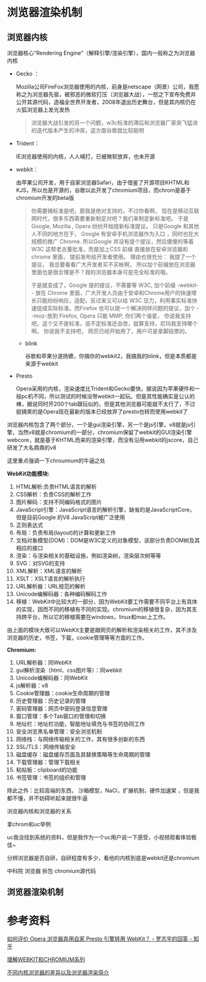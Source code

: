 # 浏览器渲染机制

## 浏览器内核

浏览器核心“Rendering Engine”（解释引擎/渲染引擎），国内一般称之为浏览器内核

- Gecko ：

  Mozilla公司FireFox浏览器使用的内核，前身是netscape（网景）公司，我愿称之为浏览器先驱，被邪恶的微软打压（浏览器大战），一怒之下宣布免费并公开其源代码，造福全世界开发者，2008年退出历史舞台，但是其内核仍在火狐浏览器上发光发热

  >浏览器大战引发的另一个问题，w3c标准的滞后和浏览器厂家突飞猛进的迭代版本产生的冲突，这方面谷歌就比较聪明

- Trident：

  IE浏览器使用的内核，人人喊打，已被微软放弃，也未开源

- webkit：

  由苹果公司开发，用于自家浏览器Safari，由于借鉴了开源项目KHTML和KJS，所以也是开源的，谷歌以此开发了chromium项目，而chrom是基于chromium开发的beta版

  >你需要搞标准是吧，那我是绝对支持的，不过你看啊， 现在是移动互联网时代，很多东西需要重新制定对吧？我们来制定新标准吧。 于是 Google, Mozilla , Opera 纷纷开始提新标准提议。  只是Google 和其他人不同的地方在于， Google 有安卓手机浏览器作为入口 ，同时也在大规模的推广 Chrome.  所以Google 并没有提个提议，然后傻傻的等着 W3C 这帮老古董批准，而是加上CSS 前缀 直接放在安卓浏览器和 chrome 里面， 提前发布给开发者使用。 理由也很充分： 我提了一个提议， 我总要看看广大开发者买不买帐啊， 所以加个前缀放在浏览器里面也是很合理是不？我的浏览器本身可是完全标准的哦。 
  >
  >于是就变成了，Google 提的提议，不需要等 W3C, 加个前缀 -webkit-- 放在 Chrome 里面，广大开发人员由于安卓和Chrome用户的快速增长只能纷纷响应，适配，反过来又可以给 W3C 压力，利用事实标准快速促成实际标准。而Firefox 也可以提一个解决同样问题的提议，加个 --moz-放到 Firefox,  Opera 只能 MMP, 你们两个谐星， 你说我支持吧，这个又不是标准，说不定标准还会改，就算支持，尼玛我支持哪个啊。 你说我不支持吧， 网页已经开始用了，用户可是拿脚投票的。 

  - blink

    谷歌和苹果分道扬镳，你搞你的webkit2，我搞我的blink，但是本质都是来源于webkit

- Presto

  Opera采用的内核，渲染速度比Trident和Gecko要快，据说因为苹果硬件和一般pc机不同，所以测试的时候没带webkit一起玩。但是其性能确实是公认的棒，据说同时开200个tab跟玩似的，但是其他浏览器可能就不太行了，不过挺搞笑的是Opera现在最新的版本已经放弃了presto也转而使用webkit了

  

浏览器内核包含了两个部分，一个是gui渲染引擎，另一个是js引擎，v8就是js引擎，当然v8就是chromium的一部分，chromium保留了webkit的GUI渲染引擎webcore，就是基于KHTML而来的渲染引擎，而没有沿用webkit的jscore，自己研发了大名鼎鼎的v8

这里重点强调一下chroumium的牛逼之处

**WebKit功能模块:**

1. HTML解析:负责HTML语言的解析
2. CSS解析：负责CSS的解析工作
3. 图片解码：支持不同编码格式的图片
4. JavaScript引擎：JavaScript语言的解析引擎，缺省的是JavaScriptCore，但是目前Google 的V8 JavaScript被广泛使用
5. 正则表达式
6. 布局：负责布局(layout)的计算和更新工作
7. 文档对象模型(DOM)：DOM是W3C定义的对象模型，该部分负责DOM树及其相应的接口
8. 渲染：与渲染相关的基础设施，例如渲染树，渲染层次树等等
9. SVG：对SVG的支持
10. XML解析：XML语言的解析
11. XSLT：XSLT语言的解析执行
12. URL解析器：URL规范的解析
13. Unicode编解码器：各种编码解码工作
14. 移植：WebKit中比较大的一部分，因为WebKit要工作需要不同平台上有具体的实现，因而不同的移植有不同的实现。chromium的移植很复杂，因为其支持跨平台，所以它的移植需要在windows，linux和mac上工作。

由上面的模块大致可以WebKit主要是跟网页的解析和渲染相关的工作，其不涉及浏览器的历史，书签，下载，cookie管理等等方面的工作。

**Chromium:**

1. URL解析器：同WebKit
2. gui解析渲染（html、css图片等）：同webkit
3. Unicode编解码器：同WebKit
4. js解析器：v8
5. Cookie管理器：cookie生命周期的管理
6. 历史管理器：历史记录的管理
7. 密码管理器：网页中密码登录信息管理
8. 窗口管理：多个Tab窗口的管理和切换
9. 地址栏：地址栏功能，智能地址填充与书签的协同工作
10. 安全浏览黑名单管理：安全浏览机制
11. 网络栈：与网络传输相关的工作，其有很多创新的东西
12. SSL/TLS：网络传输安全
13. 磁盘缓存：磁盘缓存页面及其替换策略等生命周期的管理
14. 下载管理器：管理下载相关
15. 粘帖板：clipboard的功能
16. 书签管理：书签的组织和管理

除此之外：比较高端的东西， 沙箱模型，NaCl，扩展机制，硬件加速架 ，但是我都不懂，并不妨碍听起来就很牛逼

 浏览器内核和浏览器的关系

拿chrom和uc举例

uc我没找到系统的资料，但是我作为一个uc用户说一下感受，小视频观看体验极佳~

分辨浏览器是否自研，自研程度有多少，看他的内核到底是webkit还是chromium

中科院 浏览器 拆包 chromium源代码

## 浏览器渲染机制





# 参考资料

[如何评价 Opera 浏览器弃用自家 Presto 引擎转用 WebKit？ - 罗志宇的回答 - 知乎](https://www.zhihu.com/question/20776481/answer/478754198 ) 

[理解WEBKIT和CHROMIUM系列](https://www.cnblogs.com/qq499194341/articles/2917432.html)

[不同内核浏览器的差异以及浏览器渲染简介](https://www.cnblogs.com/ada-zheng/p/4308581.html)